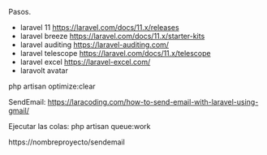 Pasos. 

- laravel 11  https://laravel.com/docs/11.x/releases
- laravel breeze https://laravel.com/docs/11.x/starter-kits
- laravel auditing https://laravel-auditing.com/
- laravel telescope  https://laravel.com/docs/11.x/telescope
- laravel excel https://laravel-excel.com/
- laravolt avatar

php artisan optimize:clear

SendEmail:  https://laracoding.com/how-to-send-email-with-laravel-using-gmail/

Ejecutar las colas: php artisan queue:work

https://nombreproyecto/sendemail
